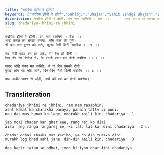 ```yaml
---
title: "चदरिया झीनी रे झीनी"
keywords: ["चदरिया झीनी रे झीनी","Sahibji","Bhajan","Sahib Bandgi Bhajan","Sant Kabir Bhajan","bhajan lyrics","साहिब बंदगी भजन","भजन"]
description: चदरिया झीनी रे झीनी, राम नाम रसभिनी । टेक ।।       अष्ट कमल का चरखा बनाया, पाँच तत्त्व की पुनी।       नौ दस मास बुनन को लागे, मूरख मैली किनी चदरिया
slug: chadariya-jhhini-re-jhhini
---
```


  
    चदरिया झीनी रे झीनी, राम नाम रसभिनी । टेक ।।  
    अष्ट कमल का चरखा बनाया, पाँच तत्त्व की पुनी।  
    नौ दस मास बुनन को लागे, मूरख मैली किनी चदरिया ।। १ ।।  
  
    जब मोरी चादर बन घर आई, रंग रेज को दीनी ।  
    ऐसा रंग रंगा रंगरेज ने, कि लालो लाल कर दीनी चदरिया ।। २ ॥।  
  
    चादर ओढ़ि शंका मत करिहो, ये दो दिन तुमको दीनी ।  
    मुरख लोग भेद नहि जाने, दिन-दिन मैली किनी चदरिया ।। ३ ।।  
  
    दास कबीर जतन से ओढ़ी, ज्यों की त्यों धर दीनी चदरिया।।  


## Transliteration

  
    chadariya jhhini re jhhini, ram nam rasabhini    
    asht kamal ka charakha banaya, panach tattv ki puni.  
    nau das mas bunan ko lage, moorakh maili kini chadariya   1    
  
    jab mori chadar ban ghar aae, rang rej ko dini  
    aisa rang ranga rangarej ne, ki lalo lal kar dini chadariya   2 ॥.  
  
    chadar odhai shanka mat kariho, ye do din tumako dini  
    murakh log bhed nahi jane, din-din maili kini chadariya   3    
  
    das kabir jatan se odhai, jyon ki tyon dhar dini chadariya   

  